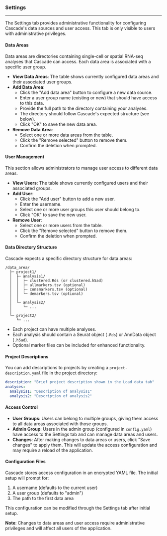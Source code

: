 ### Settings
-------------

The Settings tab provides administrative functionality for configuring Cascade's data sources and user access. This tab is only visible to users with administrative privileges.

#### Data Areas

Data areas are directories containing single-cell or spatial RNA-seq analyses that Cascade can access. Each data area is associated with a specific user group.

- **View Data Areas**: The table shows currently configured data areas and their associated user groups.
- **Add Data Area**: 
  - Click the "Add data area" button to configure a new data source.
  - Enter a user group name (existing or new) that should have access to this data.
  - Provide the full path to the directory containing your analyses.
  - The directory should follow Cascade's expected structure (see below).
  - Click "OK" to save the new data area.
- **Remove Data Area**: 
  - Select one or more data areas from the table.
  - Click the "Remove selected" button to remove them.
  - Confirm the deletion when prompted.

#### User Management

This section allows administrators to manage user access to different data areas.

- **View Users**: The table shows currently configured users and their associated groups.
- **Add User**:
  - Click the "Add user" button to add a new user.
  - Enter the username.
  - Select one or more user groups this user should belong to.
  - Click "OK" to save the new user.
- **Remove User**:
  - Select one or more users from the table.
  - Click the "Remove selected" button to remove them.
  - Confirm the deletion when prompted.

#### Data Directory Structure

Cascade expects a specific directory structure for data areas:

```
/data_area/
  ├─ project1/
  │  ├─ analysis1/
  │  │  ├─ clustered.Rds (or clustered.h5ad)
  │  │  ├─ allmarkers.tsv (optional)
  │  │  ├─ consmarkers.tsv (optional)
  │  │  └─ demarkers.tsv (optional)
  │  │
  │  └─ analysis2/
  │     └─ ...
  │
  └─ project2/
     └─ ...
```

- Each project can have multiple analyses.
- Each analysis should contain a Seurat object (`.Rds`) or AnnData object (`.h5ad`).
- Optional marker files can be included for enhanced functionality.

#### Project Descriptions

You can add descriptions to projects by creating a `project-description.yaml` file in the project directory:

```yaml
description: "Brief project description shown in the Load data tab"
analyses:
  analysis1: "Description of analysis1"
  analysis2: "Description of analysis2"
```

#### Access Control

- **User Groups**: Users can belong to multiple groups, giving them access to all data areas associated with those groups.
- **Admin Group**: Users in the admin group (configured in `config.yaml`) have access to the Settings tab and can manage data areas and users.
- **Changes**: After making changes to data areas or users, click "Save changes" to apply them. This will update the access configuration and may require a reload of the application.

#### Configuration Files

Cascade stores access configuration in an encrypted YAML file. The initial setup will prompt for:

1. A username (defaults to the current user)
2. A user group (defaults to "admin")
3. The path to the first data area

This configuration can be modified through the Settings tab after initial setup.

**Note**: Changes to data areas and user access require administrative privileges and will affect all users of the application.
